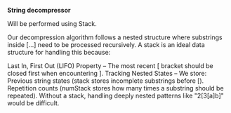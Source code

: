 **String decompressor**

Will be performed using Stack.

Our decompression algorithm follows a nested structure where substrings inside [...] need to be processed recursively. A stack is an ideal data structure for handling this because:

Last In, First Out (LIFO) Property – The most recent [ bracket should be closed first when encountering ].
Tracking Nested States – We store:
Previous string states (stack stores incomplete substrings before [).
Repetition counts (numStack stores how many times a substring should be repeated).
Without a stack, handling deeply nested patterns like "2[3[a]b]" would be difficult.

